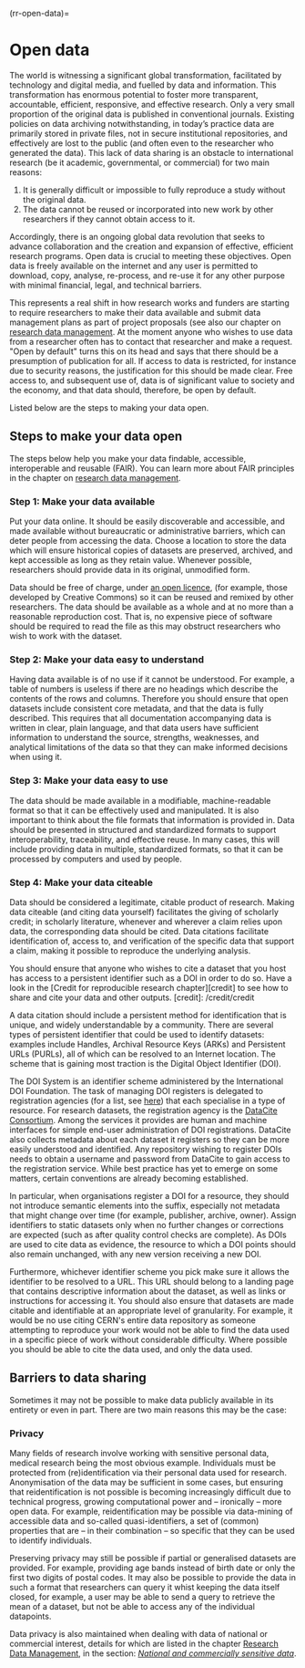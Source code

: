 (rr-open-data)=

# Open data

The world is witnessing a significant global transformation, facilitated by technology and digital media, and fuelled by data and information.
This transformation has enormous potential to foster more transparent, accountable, efficient, responsive, and effective research.
Only a very small proportion of the original data is published in conventional journals.
Existing policies on data archiving notwithstanding, in today’s practice data are primarily stored in private files, not in secure institutional repositories, and effectively are lost to the public (and often even to the researcher who generated the data).
This lack of data sharing is an obstacle to international research (be it academic, governmental, or commercial) for two main reasons:

1. It is generally difficult or impossible to fully reproduce a study without the original data.
2. The data cannot be reused or incorporated into new work by other researchers if they cannot obtain access to it.

Accordingly, there is an ongoing global data revolution that seeks to advance collaboration and the creation and expansion of effective, efficient research programs.
Open data is crucial to meeting these objectives.
Open data is freely available on the internet and any user is permitted to download, copy, analyse, re-process, and re-use it for any other purpose with minimal financial, legal, and technical barriers.

This represents a real shift in how research works and funders are starting to require researchers to make their data available and submit data management plans as part of project proposals (see also our chapter on [research data management](/rdm/rdm).
At the moment anyone who wishes to use data from a researcher often has to contact that researcher and make a request.
"Open by default" turns this on its head and says that there should be a presumption of publication for all.
If access to data is restricted, for instance due to security reasons, the justification for this should be made clear.
Free access to, and subsequent use of, data is of significant value to society and the economy, and that data should, therefore, be open by default.

Listed below are the steps to making your data open.

## Steps to make your data open

The steps below help you make your data findable, accessible, interoperable and reusable (FAIR). You can learn more about FAIR principles in the chapter on [research data management](/rdm/rdm).

### Step 1: Make your data available

Put your data online.
It should be easily discoverable and accessible, and made available without bureaucratic or administrative barriers, which can deter people from accessing the data.
Choose a location to store the data which will ensure historical copies of datasets are preserved, archived, and kept accessible as long as they retain value.
Whenever possible, researchers should provide data in its original, unmodified form.

Data should be free of charge, under [an open licence](https://fossbytes.com/open-sources-license-type/), (for example, those developed by Creative Commons) so it can be reused and remixed by other researchers.
The data should be available as a whole and at no more than a reasonable reproduction cost.
That is, no expensive piece of software should be required to read the file as this may obstruct researchers who wish to work with the dataset.

### Step 2: Make your data easy to understand

Having data available is of no use if it cannot be understood.
For example, a table of numbers is useless if there are no headings which describe the contents of the rows and columns.
Therefore you should ensure that open datasets include consistent core metadata, and that the data is fully described.
This requires that all documentation accompanying data is written in clear, plain language, and that data users have sufficient information to understand the source, strengths, weaknesses, and analytical limitations of the data so that they can make informed decisions when using it.

### Step 3: Make your data easy to use

The data should be made available in a modifiable, machine-readable format so that it can be effectively used and manipulated.
It is also important to think about the file formats that information is provided in.
Data should be presented in structured and standardized formats to support interoperability, traceability, and effective reuse.
In many cases, this will include providing data in multiple, standardized formats, so that it can be processed by computers and used by people.

### Step 4: Make your data citeable

Data should be considered a legitimate, citable product of research.
Making data citeable (and citing data yourself) facilitates the giving of scholarly credit; in scholarly literature, whenever and wherever a claim relies upon data, the corresponding data should be cited.
Data citations facilitate identification of, access to, and verification of the specific data that support a claim, making it possible to reproduce the underlying analysis.

You should ensure that anyone who wishes to cite a dataset that you host has access to a persistent identifier such as a DOI in order to do so.
Have a look in the [Credit for reproducible research chapter][credit] to see how to share and cite your data and other outputs.
[credit]: /credit/credit

A data citation should include a persistent method for identification that is unique, and widely understandable by a community.
There are several types of persistent identifier that could be used to identify datasets: examples include Handles, Archival Resource Keys (ARKs) and Persistent URLs (PURLs), all of which can be resolved to an Internet location.
The scheme that is gaining most traction is the Digital Object Identifier (DOI).

<a name="doi_system"></a>
The DOI System is an identifier scheme administered by the International DOI Foundation.
The task of managing DOI registers is delegated to registration agencies (for a list, see [here](http://www.doi.org/registration_agencies.html)) that each specialise in a type of resource. For research datasets, the registration agency is the [DataCite Consortium](https://www.datacite.org/).
Among the services it provides are human and machine interfaces for simple end-user administration of DOI registrations.
DataCite also collects metadata about each dataset it registers so they can be more easily understood and identified.
Any repository wishing to register DOIs needs to obtain a username and password from DataCite to gain access to the registration service.
While best practice has yet to emerge on some matters, certain conventions are already becoming established.

In particular, when organisations register a DOI for a resource, they should not introduce semantic elements into the suffix, especially not metadata that might change over time (for example, publisher, archive, owner).
Assign identifiers to static datasets only when no further changes or corrections are expected (such as after quality control checks are complete).
As DOIs are used to cite data as evidence, the resource to which a DOI points should also remain unchanged, with any new version receiving a new DOI.

Furthermore, whichever identifier scheme you pick make sure it allows the identifier to be resolved to a URL.
This URL should belong to a landing page that contains descriptive information about the dataset, as well as links or instructions for accessing it.
You should also ensure that datasets are made citable and identifiable at an appropriate level of granularity.
For example, it would be no use citing CERN's entire data repository as someone attempting to reproduce your work would not be able to find the data used in a specific piece of work without considerable difficulty.
Where possible you should be able to cite the data used, and only the data used.

## Barriers to data sharing

Sometimes it may not be possible to make data publicly available in its entirety or even in part.
There are two main reasons this may be the case:

### Privacy

Many fields of research involve working with sensitive personal data, medical research being the most obvious example.
Individuals must be protected from (re)identification via their personal data used for research.
Anonymisation of the data may be sufficient in some cases, but ensuring that reidentification is not possible is becoming increasingly difficult due to technical progress, growing computational power and – ironically – more open data.
For example, reidentification may be possible via data-mining of accessible data and so-called quasi-identifiers, a set of (common) properties that are – in their combination – so specific that they can be used to identify individuals.

Preserving privacy may still be possible if partial or generalised datasets are provided.
For example, providing age bands instead of birth date or only the first two digits of postal codes.
It may also be possible to provide the data in such a format that researchers can query it whist keeping the data itself closed, for example, a user may be able to send a query to retrieve the mean of a dataset, but not be able to access any of the individual datapoints.

Data privacy is also maintained when dealing with data of national or commercial interest, details for which are listed in the chapter [Research Data Management](/rdm/rdm), in the section: [_National and commercially sensitive data_](/rdm/sharingarchiving.html#national-and-commercially-sensitive-data).
